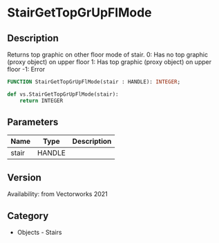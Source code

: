 # StairGetTopGrUpFlMode

## Description
<lineList ident=2>
<line>
Returns top graphic on other floor mode of stair.
</line>

<line>
0: Has no top graphic (proxy object) on upper floor
</line>
<line>
1: Has top graphic (proxy object) on upper floor
</line>
<line>
-1: Error
</line>
</lineList>

```pascal
FUNCTION StairGetTopGrUpFlMode(stair : HANDLE): INTEGER;
```

```python
def vs.StairGetTopGrUpFlMode(stair):
    return INTEGER
```

## Parameters
|Name|Type|Description|
|---|---|---|
|stair|HANDLE|   |

## Version
Availability: from Vectorworks 2021

## Category
* Objects - Stairs


